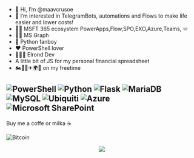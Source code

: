 - 👋 Hi, I’m @maavcrusoe
- 👀 I’m interested in TelegramBots, automations and Flows to make life easier and lower costs!
- 👨‍🎓 MSFT 365 ecosystem PowerApps,Flow,SPO,EXO,Azure,Teams, ♾
- 🤙🏽 MS Graph
- 🐍 Python fanboy
- ❤ PowerShell lover
- 🧝🏼‍♂️ Elrond Dev
- A little bit of JS for my personal financial spreadsheet
- 🏍🚴‍♂️✈🌍📸 on my freetime




<!---
maavcrusoe/maavcrusoe is a ✨ special ✨ repository because its `README.md` (this file) appears on your GitHub profile.
You can click the Preview link to take a look at your changes.
--->
![PowerShell](https://img.shields.io/badge/PowerShell-%235391FE.svg?style=for-the-badge&logo=powershell&logoColor=white)
![Python](https://img.shields.io/badge/python-3670A0?style=for-the-badge&logo=python&logoColor=ffdd54)
![Flask](https://img.shields.io/badge/flask-%23000.svg?style=for-the-badge&logo=flask&logoColor=white)
![MariaDB](https://img.shields.io/badge/MariaDB-003545?style=for-the-badge&logo=mariadb&logoColor=white)
![MySQL](https://img.shields.io/badge/mysql-%2300f.svg?style=for-the-badge&logo=mysql&logoColor=white)
![Ubiquiti](https://img.shields.io/badge/ubiquiti-%230559C9.svg?style=for-the-badge&logo=ubiquiti&logoColor=white)
![Azure](https://img.shields.io/badge/azure-%230072C6.svg?style=for-the-badge&logo=microsoftazure&logoColor=white)
![Microsoft SharePoint ](https://img.shields.io/badge/Microsoft_SharePoint-0078D4?style=for-the-badge&logo=microsoft-sharepoint&logoColor=white)
---

<p align="left">Buy me a coffe or milka ☕</p>

![Bitcoin](https://img.shields.io/badge/Bitcoin-000?style=for-the-badge&logo=bitcoin&logoColor=white)

<p align="center">
  <img  src="https://avatars.githubusercontent.com/u/36901296?s=200&v=4">
</p>
